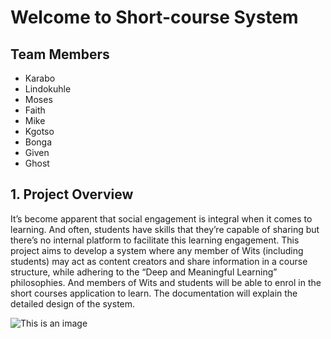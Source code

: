# Welcome to Short-course System
## **Team Members**
- Karabo
- Lindokuhle
- Moses
- Faith
- Mike
- Kgotso
- Bonga
- Given
- Ghost

## 1. Project Overview
It’s become apparent that social engagement is integral when it comes to learning. And often, students have skills that they’re capable of sharing but there’s no internal platform to facilitate this learning engagement. This project aims to develop a system where any member of Wits (including students) may act as content creators and share information in a course structure, while adhering to the “Deep and Meaningful Learning” philosophies. And members of Wits and students will  be able to enrol in the short courses application to learn. The documentation will explain the detailed design of the system.

![This is an image](https://myoctocat.com/assets/images/base-octocat.svg)




